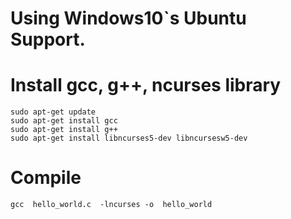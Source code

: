 # Using Windows10`s  Ubuntu Support.
# Install gcc, g++, ncurses library  
    sudo apt-get update
    sudo apt-get install gcc
    sudo apt-get install g++
    sudo apt-get install libncurses5-dev libncursesw5-dev
# Compile
    gcc  hello_world.c  -lncurses -o  hello_world
        

